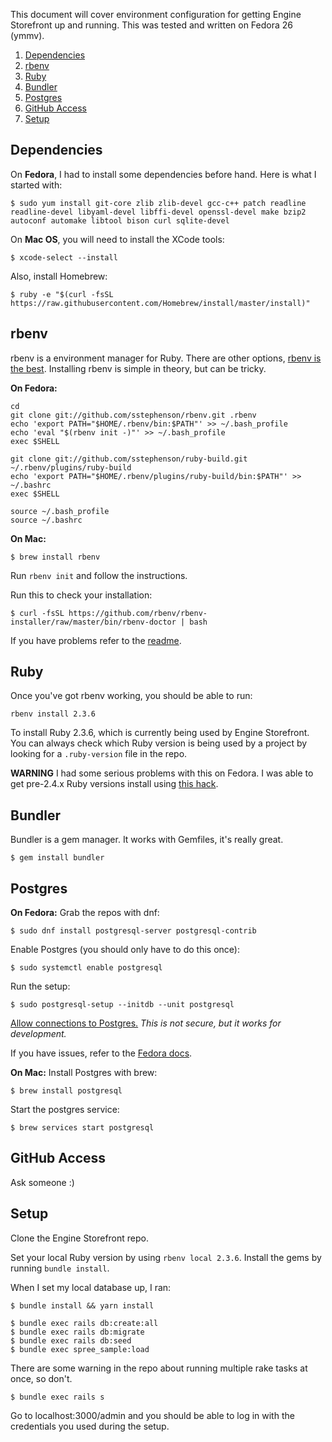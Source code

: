 
This document will cover environment configuration for getting Engine Storefront up and running. This was tested and written on Fedora 26 (ymmv).

1. [Dependencies](#Dependencies)
2. [rbenv](#rbenv)
3. [Ruby](#ruby)
4. [Bundler](#bundler)
5. [Postgres](#bundler)
6. [GitHub Access](#github-access)
7. [Setup](#setup)

## Dependencies

On **Fedora**, I had to install some dependencies before hand. Here is what I started with:

    $ sudo yum install git-core zlib zlib-devel gcc-c++ patch readline readline-devel libyaml-devel libffi-devel openssl-devel make bzip2 autoconf automake libtool bison curl sqlite-devel
On **Mac OS**, you will need to install the XCode tools:

    $ xcode-select --install
Also, install Homebrew:

    $ ruby -e "$(curl -fsSL https://raw.githubusercontent.com/Homebrew/install/master/install)"

## rbenv
rbenv is a environment manager for Ruby. There are other options, [rbenv is the best](https://github.com/rbenv/rbenv/wiki/Why-rbenv?).
Installing rbenv is simple in theory, but can be tricky.

**On Fedora:**

    cd
    git clone git://github.com/sstephenson/rbenv.git .rbenv
    echo 'export PATH="$HOME/.rbenv/bin:$PATH"' >> ~/.bash_profile
    echo 'eval "$(rbenv init -)"' >> ~/.bash_profile
    exec $SHELL
    
    git clone git://github.com/sstephenson/ruby-build.git ~/.rbenv/plugins/ruby-build
    echo 'export PATH="$HOME/.rbenv/plugins/ruby-build/bin:$PATH"' >> ~/.bashrc
    exec $SHELL
    
    source ~/.bash_profile
    source ~/.bashrc

**On Mac:**

    $ brew install rbenv

Run ``rbenv init`` and follow the instructions.

Run this to check your installation:

    $ curl -fsSL https://github.com/rbenv/rbenv-installer/raw/master/bin/rbenv-doctor | bash
If you have problems refer to the [readme](https://github.com/rbenv/rbenv/blob/master/README.md).

## Ruby
Once you've got rbenv working, you should be able to run:

    rbenv install 2.3.6
To install Ruby 2.3.6, which is currently being used by Engine Storefront. You can always check which Ruby version is being used by a project by looking for a `.ruby-version` file in the repo.

**WARNING** I had some serious problems with this on Fedora. 
I was able to get pre-2.4.x Ruby versions install using [this hack](https://github.com/rbenv/ruby-build/issues/1115).

## Bundler
Bundler is a gem manager. It works with Gemfiles, it's really great.

    $ gem install bundler

## Postgres
**On Fedora:** 
Grab the repos with dnf:

    $ sudo dnf install postgresql-server postgresql-contrib

Enable Postgres (you should only have to do this once):

    $ sudo systemctl enable postgresql
Run the setup:

    $ sudo postgresql-setup --initdb --unit postgresql
[Allow connections to Postgres.](https://stackoverflow.com/questions/3278379/how-to-configure-postgresql-to-accept-all-incoming-connections) *This is not secure, but it works for development.*

If you have issues, refer to the [Fedora docs](https://fedoraproject.org/wiki/PostgreSQL#Installation).

**On Mac:**
Install Postgres with brew:

    $ brew install postgresql
Start the postgres service:

    $ brew services start postgresql

## GitHub Access
Ask someone :)

## Setup
Clone the Engine Storefront repo. 

Set your local Ruby version by using `rbenv local 2.3.6`. Install the gems by running `bundle install`.

When I set my local database up, I ran:
    
    $ bundle install && yarn install
    
    $ bundle exec rails db:create:all
    $ bundle exec rails db:migrate
    $ bundle exec rails db:seed
    $ bundle exec spree_sample:load

There are some warning in the repo about running multiple rake tasks at once, so don't.

    $ bundle exec rails s
Go to localhost:3000/admin and you should be able to log in with the credentials you used during the setup.
